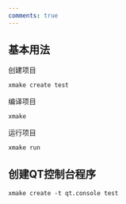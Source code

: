 ```yaml
---
comments: true
---
```


## 基本用法
创建项目
```bash
xmake create test
```
编译项目
```bash
xmake
```
运行项目
```bash
xmake run
```


## 创建QT控制台程序
```shell
xmake create -t qt.console test
```